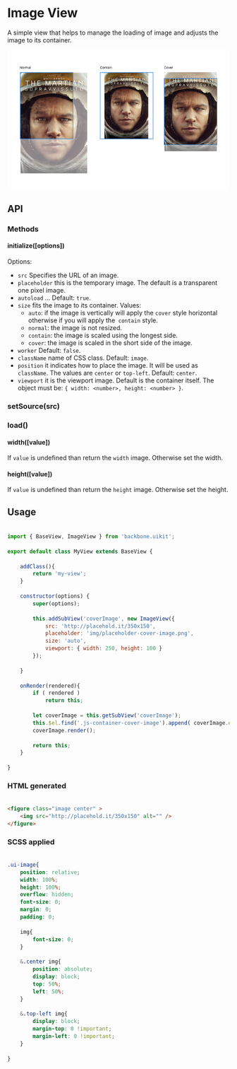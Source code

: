 Image View
=============

A simple view that helps to manage the loading of image and adjusts the image to its container.

![Image View](img/ImageView.jpg)


## API

### Methods

#### initialize([options])


Options:

- `src` Specifies the URL of an image.
- `placeholder` this is the temporary image. The default is a transparent one pixel image.
- `autoload` ... Default: `true`.
- `size` fits the image to its container. Values:
   - `auto`: if the image is vertically will apply the `cover` style horizontal otherwise if you will apply the` contain` style.
   - `normal`: the image is not resized.
   - `contain`: the image is scaled using the longest side.
   - `cover`: the image is scaled in the short side of the image.
- `worker` Default: `false`.
- `className` name of CSS class. Default: `image`.
- `position` it indicates how to place the image. It will be used as `className`. The values are `center` or `top-left`. Default: `center`.
- `viewport` it is the viewport image. Default is the container itself. The object must be: `{ width: <number>, height: <number> }`.

### setSource(src)


### load()

#### width([value])
If `value` is undefined than return the `width` image. Otherwise set the width.

#### height([value])
If `value` is undefined than return the `height` image. Otherwise set the height.


## Usage

```javascript

import { BaseView, ImageView } from 'backbone.uikit';

export default class MyView extends BaseView {

	addClass(){
		return 'my-view';
	}

	constructor(options) {
		super(options);

		this.addSubView('coverImage', new ImageView({
			src: 'http://placehold.it/350x150',
			placeholder: 'img/placeholder-cover-image.png',
			size: 'auto',
			viewport: { width: 250, height: 100 }
		});

	}

	onRender(rendered){
		if ( rendered )
			return this;

		let coverImage = this.getSubView('coverImage');
		this.$el.find('.js-container-cover-image').append( coverImage.el );
		coverImage.render();

		return this;
	}

}

```

### HTML generated

```html

<figure class="image center" >
	<img src="http://placehold.it/350x150" alt="" />
</figure>

```

### SCSS applied

```scss

.ui-image{
	position: relative;
	width: 100%;
	height: 100%;
	overflow: hidden;
	font-size: 0;
	margin: 0;
	padding: 0;

	img{
		font-size: 0;
	}

	&.center img{
		position: absolute;
		display: block;
		top: 50%;
		left: 50%;
	}

	&.top-left img{
		display: block;
		margin-top: 0 !important;
		margin-left: 0 !important;
	}

}

```

